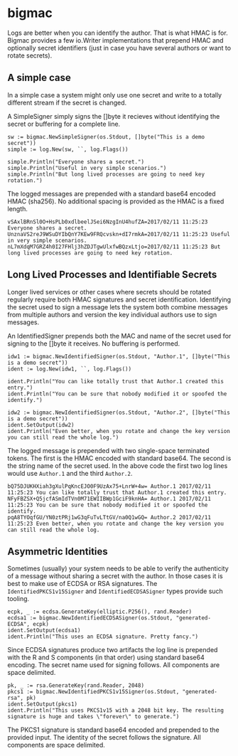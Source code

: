 # bigmac

Logs are better when you can identify the author. That is what HMAC is for. Bigmac provides a few io.Writer implementations that prepend HMAC and optionally secret identifiers (just in case you have several authors or want to rotate secrets).

## A simple case

In a simple case a system might only use one secret and write to a totally different stream if the secret is changed.

A SimpleSigner simply signs the []byte it recieves without identifying the secret or buffering for a complete line.

    sw := bigmac.NewSimpleSigner(os.Stdout, []byte("This is a demo secret"))
    simple := log.New(sw, ``, log.Flags())
    
    simple.Println("Everyone shares a secret.")
    simple.Println("Useful in very simple scenarios.")
    simple.Println("But long lived processes are going to need key rotation.")

The logged messages are prepended with a standard base64 encoded HMAC (sha256). No additional spacing is provided as the HMAC is a fixed length.

    vSAxlBRnSl0O+HsPLb0xdlbeelJSei6NzgInU4hufZA=2017/02/11 11:25:23 Everyone shares a secret.
    UnznaVS2reJ9WSuDYIbQnY7KEw9FRQcvskn+dI7rmkA=2017/02/11 11:25:23 Useful in very simple scenarios.
    nL7mXdqM7GRZ4h0I27FHlj3hZDJTgwUlxfwBQzxLtjo=2017/02/11 11:25:23 But long lived processes are going to need key rotation.

## Long Lived Processes and Identifiable Secrets

Longer lived services or other cases where secrets should be rotated regularly require both HMAC signatures and secret identification. Identifying the secret used to sign a message lets the system both combine messages from multiple authors and version the key individual authors use to sign messages.

An IdentifiedSigner prepends both the MAC and name of the secret used for signing to the []byte it receives. No buffering is performed.

    idw1 := bigmac.NewIdentifiedSigner(os.Stdout, "Author.1", []byte("This is a demo secret"))
    ident := log.New(idw1, ``, log.Flags())
    
    ident.Println("You can like totally trust that Author.1 created this entry.")
    ident.Println("You can be sure that nobody modified it or spoofed the identify.")
    
    idw2 := bigmac.NewIdentifiedSigner(os.Stdout, "Author.2", []byte("This is a demo secret"))
    ident.SetOutput(idw2)
    ident.Println("Even better, when you rotate and change the key version you can still read the whole log.")

The logged message is prepended with two single-space terminated tokens. The first is the HMAC encoded with standard base64. The second is the string name of the secret used. In the above code the first two log lines would use ````Author.1```` and the third ````Author.2````.

    bQ75DJUKHXiah3gXulPqKncEJO0F9UzAx75+LnrW+4w= Author.1 2017/02/11 11:25:23 You can like totally trust that Author.1 created this entry.
    NFyFBZSX+Q5jcfASmIdTVn0M71EWIIBWp1GciF9knHA= Author.1 2017/02/11 11:25:23 You can be sure that nobody modified it or spoofed the identify.
    pqA8TYOqfGU/YN0ztPRj1wG3qFuTvLTtGV/na0Q1wGQ= Author.2 2017/02/11 11:25:23 Even better, when you rotate and change the key version you can still read the whole log.

## Asymmetric Identities

Sometimes (usually) your system needs to be able to verify the authenticity of a message without sharing a secret with the author. In those cases it is best to make use of ECDSA or RSA signatures. The ````IdentifiedPKCS1v15Signer```` and ````IdentifiedECDSASigner```` types provide such tooling.

    ecpk, _ := ecdsa.GenerateKey(elliptic.P256(), rand.Reader)
    ecdsa1 := bigmac.NewIdentifiedECDSASigner(os.Stdout, "generated-ECDSA", ecpk)
    ident.SetOutput(ecdsa1)
    ident.Println("This uses an ECDSA signature. Pretty fancy.")

Since ECDSA signatures produce two artifacts the log line is prepended with the R and S components (in that order) using standard base64 encoding. The secret name used for signing follows. All components are space delimited.

    pk, _ := rsa.GenerateKey(rand.Reader, 2048)
    pkcs1 := bigmac.NewIdentifiedPKCS1v15Signer(os.Stdout, "generated-rsa", pk)
    ident.SetOutput(pkcs1)
    ident.Println("This uses PKCS1v15 with a 2048 bit key. The resulting signature is huge and takes \"forever\" to generate.")

The PKCS1 signature is standard base64 encoded and prepended to the provided input. The identity of the secret follows the signature. All components are space delimited.



